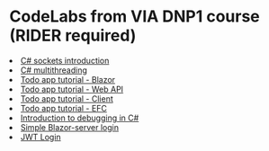 # CodeLabs from VIA DNP1 course (RIDER required)

<li><a href="/codelabs/DNP1/CsharpSockets/Page.html" target="_blank">C# sockets introduction</a></li>
<li><a href="/codelabs/DNP1/CsharpThreads/Page.html" target="_blank">C# multithreading</a></li>
<li><a href="/codelabs/DNP1/TodoTutorialPart1_Blazor/Page.html" target="_blank">Todo app tutorial - Blazor</a></li>
<li><a href="/codelabs/DNP1/TodoTutorialPart2_WebAPI/Page.html" target="_blank">Todo app tutorial - Web API</a></li>
<li><a href="/codelabs/DNP1/TodoTutorialPart3_Client/Page.html" target="_blank">Todo app tutorial - Client</a></li>
<li><a href="/codelabs/DNP1/TodoTutorialPart4_EFC/Page.html" target="_blank">Todo app tutorial - EFC</a></li>
<li><a href="/codelabs/DNP1/CsharpDebugging/Page.html" target="_blank">Introduction to debugging in C#</a></li>
<li><a href="/codelabs/DNP1/BlazorLogin/Page.html" target="_blank">Simple Blazor-server login</a></li>
<li><a href="/codelabs/DNP1/BlazorWasmJwtAuth/Page.html" target="_blank">JWT Login</a></li>

